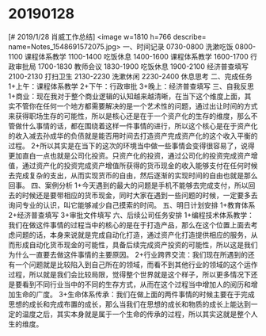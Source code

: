 # 20190128

[# 2019/1/28 肖威工作总结]
<image w=1810 h=766 describe= name=Notes_1548691572075.jpg>
一、时间记录
0730-0800 洗漱吃饭
0800-1100 课程体系教学
1100-1400 吃饭休息
1400-1600 课程体系教学
1600-1700 行政审批局
1700-1830 教师会议
1830-1900 吃饭休息
1900-2100 经济普查填写
2100-2130 打扫卫生
2130-2230 洗漱休闲
2230-2400 休息思考
二、完成任务
1+上午：课程体系教学
2+下午：行政审批
3+晚上：经济普查填写
三、自我反思
1+商业：现在我对于整个商业逻辑的认知越来越清晰，在当下这个维度上面，其实不管你在任何一个地方都需要解决的是一个艺术性的问题，通过出让时间的方式来获得职场生存的可能性，所以是核心还是在于一个资产化的生存的维度，那么不管做什么事情的话，都在围绕着这样一件事情的进行，所以这个核心是在于资产化的收入减去孙成华的负债就是能否用时间去打造资产完成资产化的这个收入平衡的过程。
2+所以其实是在当下的这次的环境当中做一些事情会变得很容易了，说得更加直白一点也就是公司化投资。只资产化的投资，通过公司化的投资完成资产增值，通过资产化的投资完成资产增值所获得的货币现金的收入能够支付在任何时候去完成复杂的支出，从而实现货币的自由，然后逐渐的实现时间的自由也就是那么回事。
四、案例分析
1+今天遇到的最大的问题是手机不能够去完成支付，所以回去的时候还是要带相应的货币现金，同时大家在遇到一些问题的时候，一定要多去询问专业的认识，叫它能够减少自己摸索的时间。
五、明日计划安排
1+教育体系
2+经济普查填写
3+审批文件填写
六、后续公司任务安排
1+编程技术体系教学：我们在做这件事情的过程当中的核心的是在于打造产品，那么在这个位置上面去考虑问题的话，本身来说就是完成自动化打造，通过资产化打造提供相应的服务，从而形成自动化货币现金的可能性，具备后续完成资产投资的可能性，所以这是我们为什么一直要去做这件事情的主要原因。
2+行业跨界交流：我们现在所遇到的还有一个问题就是比较陷入到自己所在的领域，而看不到其他行业的领域的这个运作过程，所以就是我们会比较局限，觉得整个世界就是这个样子，所以更多情况下还是要看到不同行业当中的不同的生存方式，从而在这个过程当中增加人的阅历和增加生命的广度。
3+生命体系传承：我们在做上面的两件事情的时候主要在于完成思想的成长和完成布置的成长，那么当我们在思想的成长和物质的成长上能达到一定的温度之后，其实本身就是属于一个生命的传承的过程，所以其实这就是整个人生的维度。

